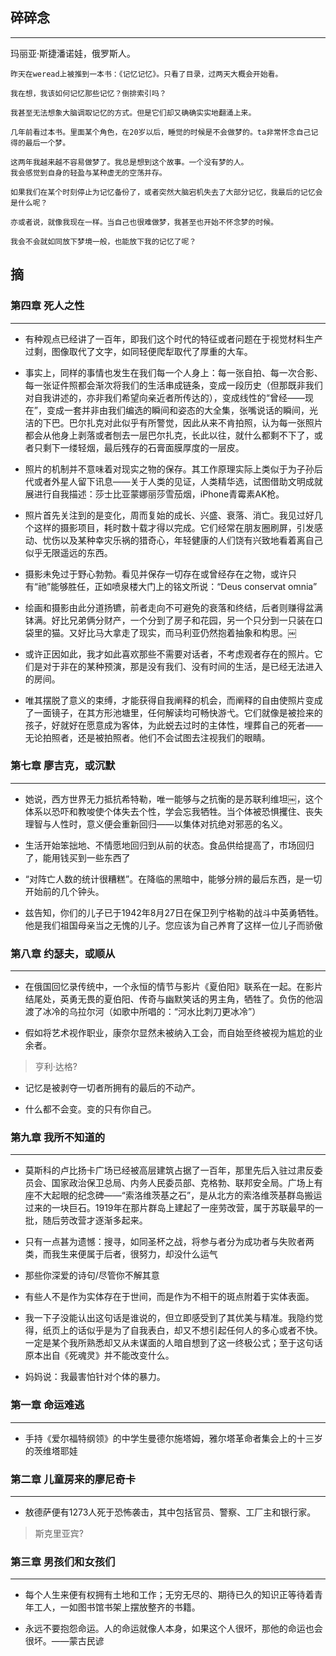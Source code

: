 ## 碎碎念
-----


玛丽亚·斯捷潘诺娃，俄罗斯人。
```
昨天在weread上被推到一本书：《记忆记忆》。只看了目录，过两天大概会开始看。

我在想，我该如何记忆那些记忆？倒排索引吗？

我甚至无法想象大脑调取记忆的方式。但是它们却又确确实实地翻涌上来。

几年前看过本书。里面某个角色，在20岁以后，睡觉的时候是不会做梦的。ta非常怀念自己记得的最后一个梦。

这两年我越来越不容易做梦了。我总是想到这个故事。一个没有梦的人。
我会感觉到自身的轻盈与某种虚无的空荡并存。

如果我们在某个时刻停止为记忆备份了，或者突然大脑宕机失去了大部分记忆，我最后的记忆会是什么呢？

亦或者说，就像我现在一样。当自己也很难做梦，我甚至也开始不怀念梦的时候。

我会不会就如同放下梦境一般，也能放下我的记忆了呢？

```


## 摘

### 第四章 死人之性
---
 
- 有种观点已经讲了一百年，即我们这个时代的特征或者问题在于视觉材料生产过剩，图像取代了文字，如同轻便爬犁取代了厚重的大车。
 
 
- 事实上，同样的事情也发生在我们每一个人身上：每一张自拍、每一次合影、每一张证件照都会渐次将我们的生活串成链条，变成一段历史（但那既非我们对自我讲述的，亦非我们希望向亲近者所传达的），变成线性的“曾经——现在”，变成一套并非由我们编选的瞬间和姿态的大全集，张嘴说话的瞬间，光洁的下巴。巴尔扎克对此似乎有所警觉，因此从来不肯拍照，认为每一张照片都会从他身上剥落或者刨去一层巴尔扎克，长此以往，就什么都剩不下了，或者只剩下一缕轻烟，最后残存的石膏面膜厚度的一层皮。
 
 
- 照片的机制并不意味着对现实之物的保存。其工作原理实际上类似于为子孙后代或者外星人留下讯息——关于人类的见证，人类精华选，试图借助文明成就展进行自我描述：莎士比亚蒙娜丽莎雪茄烟，iPhone青霉素AK枪。
 
 
- 照片首先关注到的是变化，周而复始的成长、兴盛、衰落、消亡。我见过好几个这样的摄影项目，耗时数十载才得以完成。它们经常在朋友圈刷屏，引发感动、忧伤以及某种幸灾乐祸的猎奇心，年轻健康的人们饶有兴致地看着离自己似乎无限遥远的东西。
 
 
- 摄影未免过于野心勃勃。看见并保存一切存在或曾经存在之物，或许只有“祂”能够胜任，正如喷泉楼大门上的铭文所说：“Deus conservat omnia”
 
 
- 绘画和摄影由此分道扬镳，前者走向不可避免的衰落和终结，后者则赚得盆满钵满。好比兄弟俩分财产，一个分到了房子和花园，另一个只分到一只装在口袋里的猫。又好比马大拿走了现实，而马利亚仍然抱着抽象和构思。￼
 
 
- 或许正因如此，我才如此喜欢那些不需要对话者，不考虑观者存在的照片。它们是对于非在的某种预演，那是没有我们、没有时间的生活，是已经无法进入的房间。
 
 
- 唯其摆脱了意义的束缚，才能获得自我阐释的机会，而阐释的自由使照片变成了一面镜子，在其方形池塘里，任何解读均可畅快游弋。它们就像是被捡来的孩子，好就好在愿意成为客体，为此蜕去过时的主体性，埋葬自己的死者——无论拍照者，还是被拍照者。他们不会试图去注视我们的眼睛。
 
### 第七章 廖吉克，或沉默
----
 
- 她说，西方世界无力抵抗希特勒，唯一能够与之抗衡的是苏联利维坦￼，这个体系以恐吓和教唆使个体失去个性，学会忘我牺牲。当个体被恐惧攫住、丧失理智与人性时，意义便会重新回归——以集体对抗绝对邪恶的名义。
 
 
- 生活开始笨拙地、不情愿地回归到从前的状态。食品供给提高了，市场回归了，能用钱买到一些东西了
 
 
- “对阵亡人数的统计很糟糕”。在降临的黑暗中，能够分辨的最后东西，是一切开始前的几个钟头。
 
 
- 兹告知，你们的儿子已于1942年8月27日在保卫列宁格勒的战斗中英勇牺牲。他是我们祖国母亲当之无愧的儿子。您应该为自己养育了这样一位儿子而骄傲
 
### 第八章 约瑟夫，或顺从
----

 
- 在俄国回忆录传统中，一个永恒的情节与影片《夏伯阳》联系在一起。在影片结尾处，英勇无畏的夏伯阳、传奇与幽默笑话的男主角，牺牲了。负伤的他泅渡了冰冷的乌拉尔河（如歌中所唱的：“河水比刺刀更冰冷”）
 
 
- 假如将艺术视作职业，康奈尔显然未被纳入工会，而自始至终被视为尴尬的业余者。
 
 
> 亨利·达格?
 
 
- 记忆是被剥夺一切者所拥有的最后的不动产。
 
 
- 什么都不会变。变的只有你自己。
 
### 第九章 我所不知道的
-----
 
- 莫斯科的卢比扬卡广场已经被高层建筑占据了一百年，那里先后入驻过肃反委员会、国家政治保卫总局、内务人民委员部、克格勃、联邦安全局。广场上有座不大起眼的纪念碑——“索洛维茨基之石”，是从北方的索洛维茨基群岛搬运过来的一块巨石。1919年在那片群岛上建起了一座劳改营，属于苏联最早的一批，随后劳改营才逐渐多起来。
 
 
- 只有一点甚为遗憾：搜寻，如同圣杯之战，将参与者分为成功者与失败者两类，而我生来便属于后者，很努力，却没什么运气
 
 
- 那些你深爱的诗句/尽管你不解其意
 
 
- 有些人不是作为实体存在于世间，而是作为不相干的斑点附着于实体表面。
 
 
- 我一下子没能认出这句话是谁说的，但立即感受到了其优美与精准。我隐约觉得，纸页上的话似乎是为了自我表白，却又不想引起任何人的多心或者不快。一定是某个我所熟悉却又从未谋面的人暗自想到了这一终极公式；至于这句话原本出自《死魂灵》并不能改变什么。
 
 
- 妈妈说：我最害怕针对个体的暴力。
 
### 第一章 命运难逃
-----
 
- 手持《爱尔福特纲领》的中学生曼德尔施塔姆，雅尔塔革命者集会上的十三岁的茨维塔耶娃
 
### 第二章 儿童房来的廖尼奇卡
-----
 
- 敖德萨便有1273人死于恐怖袭击，其中包括官员、警察、工厂主和银行家。
 
 
> 斯克里亚宾?
 
### 第三章 男孩们和女孩们
----
 
- 每个人生来便有权拥有土地和工作；无穷无尽的、期待已久的知识正等待着青年工人，一如图书馆书架上摆放整齐的书籍。
 
 
- 永远不要抱怨命运。人的命运就像人本身，如果这个人很坏，那他的命运也会很坏。——蒙古民谚
    

